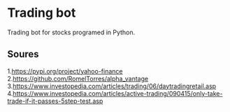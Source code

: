 # Trading bot

Trading bot for stocks programed in Python. 

## Soures 

1.https://pypi.org/project/yahoo-finance
2.https://github.com/RomelTorres/alpha_vantage
3.https://www.investopedia.com/articles/trading/06/daytradingretail.asp
4.https://www.investopedia.com/articles/active-trading/090415/only-take-trade-if-it-passes-5step-test.asp
